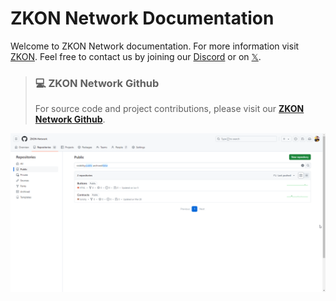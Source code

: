 # ZKON Network Documentation 

Welcome to ZKON Network documentation. For more information visit [ZKON](https://zkon.xyz). Feel free to contact us by joining our [Discord](https://discord.gg/AnmcW4HY2M) or on [𝕏](https://twitter.com/zkon_network).

> ### :computer: ZKON Network Github
> For source code and project contributions, please visit our [**ZKON Network Github**](https://github.com/ZKON-Network).

[![](.github/Github.png)](https://github.com/ZKON-Network)